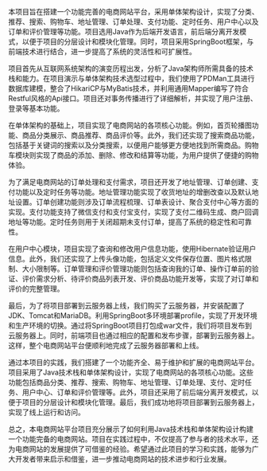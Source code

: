 本项目旨在搭建一个功能完善的电商网站平台，采用单体架构设计，实现了分类、推荐、搜索、购物车、地址管理、订单处理、支付功能、定时任务、用户中心以及订单和评价管理等功能。项目选用Java作为后端开发语言，前后端分离开发模式，以便于项目的分层设计和模块化管理。同时，项目采用SpringBoot框架，与前端技术进行结合，进一步提高了系统的灵活性和可扩展性。

项目首先从互联网系统架构的演变历程出发，分析了Java架构师所需具备的技术栈和能力。在项目演示与单体架构技术选型过程中，我们使用了PDMan工具进行数据库建模，整合了HikariCP与MyBatis技术，并利用通用Mapper编写了符合Restful风格的Api接口。项目还对事务传播进行了详细解析，并实现了用户注册、登录等基本功能。

在单体架构的基础上，项目实现了电商网站的各项核心功能。例如，首页轮播图功能、商品分类展示、商品推荐、商品评价等。此外，我们还实现了搜索商品功能，包括基于关键词的搜索以及分类搜索，以便用户能够更方便地找到所需商品。购物车模块则实现了商品的添加、删除、修改和结算等功能，为用户提供了便捷的购物体验。

为了满足电商网站的订单处理和支付需求，项目还开发了地址管理、订单创建、支付功能以及定时任务等功能。地址管理功能实现了收货地址的增删改查以及默认地址设置。订单创建功能则涉及订单流程梳理、订单表设计、聚合支付中心等方面的实现。支付功能支持了微信支付和支付宝支付，实现了支付二维码生成、商户回调地址等功能。定时任务则用于关闭超期未支付订单，提高了系统的稳定性和可靠性。

在用户中心模块，项目实现了查询和修改用户信息功能，使用Hibernate验证用户信息。此外，我们还实现了上传头像功能，包括定义文件保存位置、图片格式限制、大小限制等。订单管理和评价管理功能则包括查询我的订单、操作订单前的验证、评价需求分析、待评价商品列表开发、评价商品功能开发等，实现了对订单和评价的完整管理。

最后，为了将项目部署到云服务器上线，我们购买了云服务器，并安装配置了JDK、Tomcat和MariaDB。利用SpringBoot多环境部署profile，实现了开发环境和生产环境的切换。通过将SpringBoot项目打包成war文件，我们将项目发布到云服务器上。同时，前端项目也通过相应的配置和发布步骤，部署到云服务器上。这样，整个电商网站平台便顺利地完成了云服务器部署和上线。

通过本项目的实践，我们搭建了一个功能齐全、易于维护和扩展的电商网站平台。项目采用了Java技术栈和单体架构设计，实现了电商网站的各项核心功能。这些功能包括商品分类、推荐、搜索、购物车、地址管理、订单处理、支付、定时任务、用户中心、订单和评价管理等。此外，项目还采用了前后端分离开发模式，以便于项目的分层设计和模块化管理。最后，我们成功地将项目部署到云服务器上，实现了线上运行和访问。

总之，本电商网站平台项目充分展示了如何利用Java技术栈和单体架构设计构建一个功能完备的电商网站。项目在实践过程中，不仅提高了参与者的技术水平，还为电商网站的发展提供了可借鉴的经验。希望通过此项目的学习和实践，能够为广大开发者带来启示和借鉴，进一步推动电商网站的技术进步和行业发展。